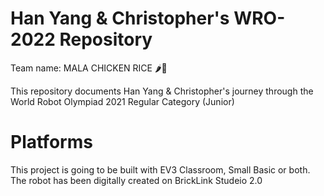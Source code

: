 # Han Yang & Christopher's WRO-2022 Repository
Team name: MALA CHICKEN RICE 🌶🐔

This repository documents Han Yang & Christopher's journey through the World Robot Olympiad 2021 Regular Category (Junior)
# Platforms
This project is going to be built with EV3 Classroom, Small Basic or both. The robot has been digitally created on BrickLink Studeio 2.0
